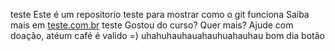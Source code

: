 teste
Este é um repositorio teste para mostrar como o git funciona
Saiba mais em [teste.com.br](http://rafael.com.br)
teste
Gostou do curso? Quer mais? Ajude com doação, atéum café é valido =)
uhahuhauhauahauhuahauhau
bom dia
botão
